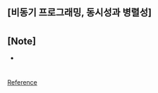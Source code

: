 ## [비동기 프로그래밍, 동시성과 병렬성]

###

#

## [Note]

-

#

[Reference](https://blog.insightbook.co.kr/2020/05/19/%ed%83%80%ec%9e%85%ec%8a%a4%ed%81%ac%eb%a6%bd%ed%8a%b8-%ed%94%84%eb%a1%9c%ea%b7%b8%eb%9e%98%eb%b0%8d/)
